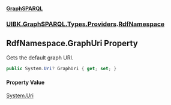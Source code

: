 #### [GraphSPARQL](./index.md 'index')
### [UIBK.GraphSPARQL.Types.Providers](./UIBK-GraphSPARQL-Types-Providers.md 'UIBK.GraphSPARQL.Types.Providers').[RdfNamespace](./UIBK-GraphSPARQL-Types-Providers-RdfNamespace.md 'UIBK.GraphSPARQL.Types.Providers.RdfNamespace')
## RdfNamespace.GraphUri Property
Gets the default graph URI.  
```csharp
public System.Uri? GraphUri { get; set; }
```
#### Property Value
[System.Uri](https://docs.microsoft.com/en-us/dotnet/api/System.Uri 'System.Uri')  
